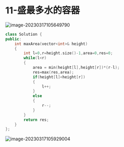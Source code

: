 # 11-盛最多水的容器

![image-20230317105649790](https://happygoing.oss-cn-beijing.aliyuncs.com/img/image-20230317105649790.png)

```C++
class Solution {
public:
    int maxArea(vector<int>& height) 
    {
        int l=0,r=height.size()-1,area=0,res=0;
        while(l<r)
        {
            area = min(height[l],height[r])*(r-l);
            res=max(res,area);
            if(height[l]<height[r])
            {
                l++;
            }
            else
            {
                r--;
            }
        }
        return res;
    }
};
```

![image-20230317105929004](https://happygoing.oss-cn-beijing.aliyuncs.com/img/image-20230317105929004.png)
